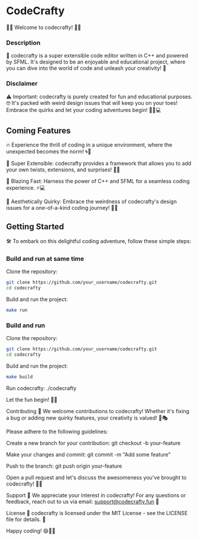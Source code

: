 # CodeCrafty
🎉📝 Welcome to codecrafty! 🎉📝

### Description
🚀 codecrafty is a super extensible code editor written in C++ and powered by SFML. It's designed to be an enjoyable and educational project, where you can dive into the world of code and unleash your creativity! 🤩

### Disclaimer
⚠️ Important: codecrafty is purely created for fun and educational purposes. 🤓 It's packed with weird design issues that will keep you on your toes! Embrace the quirks and let your coding adventures begin! 🕵️‍♂️💻

## Coming Features
🔥 Experience the thrill of coding in a unique environment, where the unexpected becomes the norm! 🌀🎢

🧩 Super Extensible: codecrafty provides a framework that allows you to add your own twists, extensions, and surprises! 🧠💡

🚀 Blazing Fast: Harness the power of C++ and SFML for a seamless coding experience. ⚡️💻

🌈 Aesthetically Quirky: Embrace the weirdness of codecrafty's design issues for a one-of-a-kind coding journey! 🎨😄

## Getting Started
🛠️ To embark on this delightful coding adventure, follow these simple steps:

### Build and run at same time
Clone the repository:
```bash
git clone https://github.com/your_username/codecrafty.git
cd codecrafty
```

Build and run the project:
```bash
make run
```

### Build and run
Clone the repository:
```bash
git clone https://github.com/your_username/codecrafty.git
cd codecrafty
```

Build and run the project:
```bash
make build
```

Run codecrafty: ./codecrafty

Let the fun begin! 🎉🚀

Contributing
🙌 We welcome contributions to codecrafty! Whether it's fixing a bug or adding new quirky features, your creativity is valued! 🤝🎭

Please adhere to the following guidelines:

Create a new branch for your contribution: git checkout -b your-feature

Make your changes and commit: git commit -m "Add some feature"

Push to the branch: git push origin your-feature

Open a pull request and let's discuss the awesomeness you've brought to codecrafty! 🚀📩

Support
🤝 We appreciate your interest in codecrafty! For any questions or feedback, reach out to us via email: support@codecrafty.fun 💌

License
📜 codecrafty is licensed under the MIT License - see the LICENSE file for details. 📄

Happy coding! 😄🚀🎉
